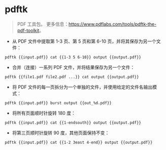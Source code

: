 # pdftk

> PDF 工具包。
> 更多信息：<https://www.pdflabs.com/tools/pdftk-the-pdf-toolkit>。

- 从 PDF 文件中提取第 1-3 页、第 5 页和第 6-10 页，并将其保存为另一个文件：

`pdftk {{input.pdf}} cat {{1-3 5 6-10}} output {{output.pdf}}`

- 合并（连接）一系列 PDF 文件，并将结果保存为另一个文件：

`pdftk {{file1.pdf file2.pdf ...}} cat output {{output.pdf}}`

- 将 PDF 文件的每一页拆分为一个单独的文件，并使用给定的文件名输出模式：

`pdftk {{input.pdf}} burst output {{out_%d.pdf}}`

- 将所有页面顺时针旋转 180 度：

`pdftk {{input.pdf}} cat {{1-endsouth}} output {{output.pdf}}`

- 将第三页顺时针旋转 90 度，其他页面保持不变：

`pdftk {{input.pdf}} cat {{1-2 3east 4-end}} output {{output.pdf}}`
